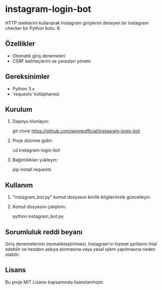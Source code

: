 # instagram-login-bot

HTTP isteklerini kullanarak Instagram girişlerini deneyen bir instagram checker bir Python botu. B

## Özellikler

- Otomatik giriş denemeleri
- CSRF belirteçlerini ve çerezleri yönetir

## Gereksinimler

- Python 3.x
- 'requests' kütüphanesi

## Kurulum

1. Depoyu klonlayın:

    git clone https://github.com/semreofficial/instagram-login-bot
    

2. Proje dizinine gidin:

    cd instagram-login-bot
    

3. Bağımlılıkları yükleyin:

    pip install requests
    

## Kullanım

1. "instagram_bot.py" komut dosyasını kimlik bilgilerinizle güncelleyin.
2. Komut dosyasını çalıştırın:

    python instagram_bot.py
    

## Sorumluluk reddi beyanı

Giriş denemelerinin otomatikleştirilmesi, Instagram'ın hizmet şartlarını ihlal edebilir ve hesabın askıya alınmasına veya yasal işlem yapılmasına neden olabilir.

## Lisans

Bu proje MIT Lisansı kapsamında lisanslanmıştır.
